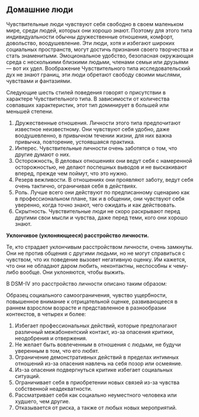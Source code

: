 ## Домашние люди

Чувствительные люди чувствуют себя свободно в своем маленьком мире, среди людей, которых они хорошо знают. Поэтому для этого типа индивидуальности обычны дружественные отношения, комфорт, довольство, воодушевление. Эти люди, хотя и избегают широких социальных пространств, могут достичь признания своего творчества и стать знаменитыми. Эмоциональное удобство, безопасная окружающая среда с несколькими близкими людьми, членами семьи или друзьями — вот их удел. Воображение Чувствительного типа исследовательский дух не знают границ, эти люди обретают свободу своими мыслями, чувствами и фантазиями.

Следующие шесть стилей поведения говорят о присутствии в характере Чувствительного типа. В зависимости от количества совпавших характеристик, этот тип доминирует в большей или меньшей степени.

1. Дружественные отношения. Личности этого типа предпочитают известное неизвестному. Они чувствуют себя удобно, даже воодушевленно, в привычном течении жизни, для них важна привычка, повторение, устоявшаяся практика.
2. Интерес. Чувствительные личности очень заботятся о том, что другие думают о них.
3. Осторожность, В деловых отношениях они ведут себя с намеренной осторожностью, не делают поспешных выводов и не выскакивают вперед, прежде чем поймут, что это нужно.
4. Резерв вежливости. В отношениях они проявляют заботу, ведут себя очень тактично, ограничивая себя в действиях.
5. Роль. Лучше всего они действуют по предписанному сценарию как в профессиональном плане, так и в общении, они чувствуют себя уверенно, когда точно знают, чего ожидать и как действовать.
6. Скрытность. Чувствительные люди не скоро раскрывают перед другими свои мысли и чувства, даже перед теми, кого они хорошо знают.

**Уклончивое (уклоняющееся) расстройство личности.**

Те, кто страдает уклончивым расстройством личности, очень замкнуты. Они не против общения с другими людьми, но не могут справиться с чувством, что их поведение вызовет негативную оценку. Им кажется, что они не обладают даром любить, неконтактны, неспособны к чему-либо вообще. Они уклоняются, чтобы выжить.

В DSM-IV это расстройство личности описано таким образом:

Образец социального самоограничения, чувство ущербности, повышенное внимание к отрицательной оценке, развивающееся в раннем взрослом возрасте и представленное в разнообразии контекстов, в четырех и более:

1. Избегает профессиональных действий, которые предполагают различный межабонентский контакт, из-за опасения критики, неодобрения и отвержения.
2. Не желает быть вовлеченным в отношения с людьми, не будучи уверенным в том, что его любят.
3. Ограничение демонстративных действий в пределах интимных отношений из-за опасения навлечь на себя позор или осмеяние.
4. Из-за опасения подвергнуться критике избегает социальных ситуаций.
5. Ограничивает себя в приобретении новых связей из-за чувства собственной неадекватности.
6. Рассматривает себя как социально неуместного человека или худшего, чем другие.
7. Отказывается от риска, а также от любых новых мероприятий.

